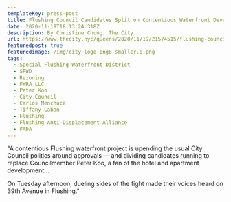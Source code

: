 ```yaml
---
templateKey: press-post
title: Flushing Council Candidates Split on Contentious Waterfront Development
date: 2020-11-19T18:13:24.318Z
description: By Christine Chung, The City
url: https://www.thecity.nyc/queens/2020/11/19/21574515/flushing-council-candidates-split-on-waterfront-development
featuredpost: true
featuredimage: /img/city-logo-png8-smaller.0.png
tags:
  - Special Flushing Waterfront District
  - SFWD
  - Rezoning
  - FWRA LLC
  - Peter Koo
  - City Council
  - Carlos Menchaca
  - Tiffany Caban
  - Flushing
  - Flushing Anti-Displacement Alliance
  - FADA
---
```

"A contentious Flushing waterfront project is upending the usual City Council politics around approvals — and dividing candidates running to replace Councilmember Peter Koo, a fan of the hotel and apartment development...

On Tuesday afternoon, dueling sides of the fight made their voices heard on 39th Avenue in Flushing."